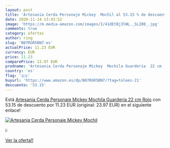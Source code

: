 ```yaml
---
layout: post
title: 'Artesania Cerda Personaje Mickey  Mochil al 53.15 % de descuento'
date: 2020-11-14 13:43:52
image: 'https://m.media-amazon.com/images/I/41dEtBj3lWL._SL200_.jpg'
comments: true
category: ofertas
author: ring
slug: 'B07RGR5BN7-es'
actualPrice: 11.23 EUR
currency: EUR
price: 11.23
comparePrice: 23.97 EUR
prodname: 'Artesania Cerda Personaje Mickey  Mochila Guardería  22 cm  Rojo'
country: 'es'
flag: '🇪🇸'
buyurl: 'https://www.amazon.es/dp/B07RGR5BN7/?tag=tolees-21'
descuento: '53.15'
---
```


Está [Artesania Cerda Personaje Mickey  Mochila Guardería  22 cm  Rojo](https://www.amazon.es/dp/B07RGR5BN7/?tag=tolees-21) con 53.15 de descuento por 11.23 EUR (original: 23.97 EUR) en el siguiente enlace!

[![Artesania Cerda Personaje Mickey  Mochil](https://m.media-amazon.com/images/I/41dEtBj3lWL._SL200_.jpg)](https://www.amazon.es/dp/B07RGR5BN7/?tag=tolees-21)

ℹ️:


[Ver la oferta!!](https://www.amazon.es/dp/B07RGR5BN7/?tag=tolees-21)
